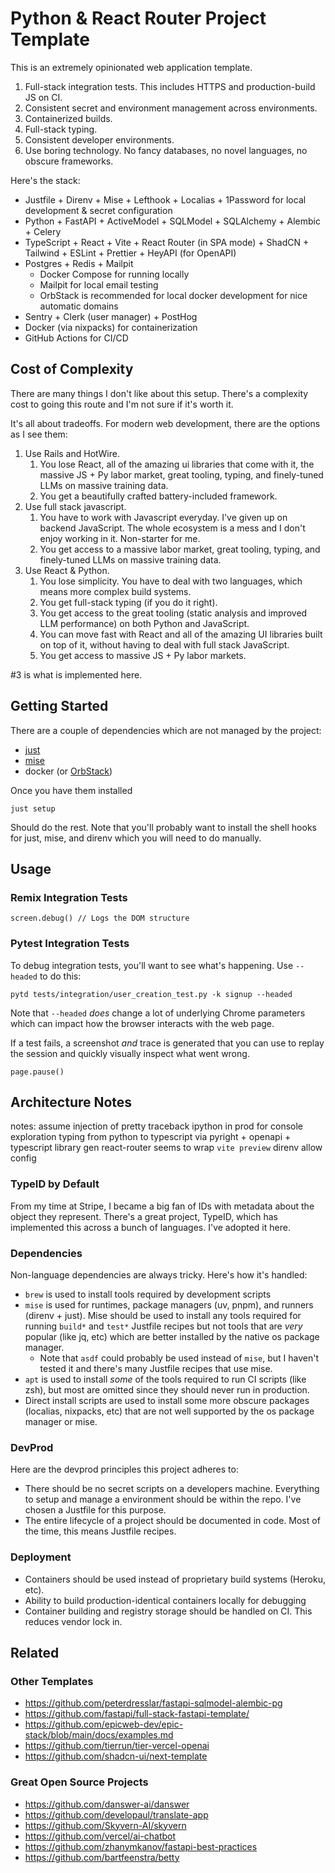 # Python & React Router Project Template

This is an extremely opinionated web application template.

1. Full-stack integration tests. This includes HTTPS and production-build JS on CI.
2. Consistent secret and environment management across environments.
3. Containerized builds.
4. Full-stack typing.
5. Consistent developer environments.
6. Use boring technology. No fancy databases, no novel languages, no obscure frameworks.

Here's the stack:

* Justfile + Direnv + Mise + Lefthook + Localias + 1Password for local development & secret configuration
* Python + FastAPI + ActiveModel + SQLModel + SQLAlchemy + Alembic + Celery
* TypeScript + React + Vite + React Router (in SPA mode) + ShadCN + Tailwind + ESLint + Prettier + HeyAPI (for OpenAPI)
* Postgres + Redis + Mailpit
  * Docker Compose for running locally
  * Mailpit for local email testing
  * OrbStack is recommended for local docker development for nice automatic domains
* Sentry + Clerk (user manager) + PostHog
* Docker (via nixpacks) for containerization
* GitHub Actions for CI/CD

## Cost of Complexity

There are many things I don't like about this setup. There's a complexity cost to going this route and I'm not sure if it's worth it.

It's all about tradeoffs. For modern web development, there are the options as I see them:

1. Use Rails and HotWire.
   1. You lose React, all of the amazing ui libraries that come with it, the massive JS + Py labor market, great tooling, typing, and finely-tuned LLMs on massive training data.
   2. You get a beautifully crafted battery-included framework.
2. Use full stack javascript.
   1. You have to work with Javascript everyday. I've given up on backend JavaScript. The whole ecosystem is a mess and I don't enjoy working in it. Non-starter for me.
   2. You get access to a massive labor market, great tooling, typing, and finely-tuned LLMs on massive training data.
3. Use React & Python.
   1. You lose simplicity. You have to deal with two languages, which means more complex build systems.
   2. You get full-stack typing (if you do it right).
   3. You get access to the great tooling (static analysis and improved LLM performance) on both Python and JavaScript.
   4. You can move fast with React and all of the amazing UI libraries built on top of it, without having to deal with full stack JavaScript.
   5. You get access to massive JS + Py labor markets.

#3 is what is implemented here.

## Getting Started

There are a couple of dependencies which are not managed by the project:

* [just](https://just.systems)
* [mise](https://mise.jdx.dev)
* docker (or [OrbStack](https://orbstack.dev))

Once you have them installed

```shell
just setup
```

Should do the rest. Note that you'll probably want to install the shell hooks for just, mise, and direnv which you will need to do manually.

## Usage

### Remix Integration Tests

```
screen.debug() // Logs the DOM structure
```

### Pytest Integration Tests

To debug integration tests, you'll want to see what's happening. Use `--headed` to do this:

```
pytd tests/integration/user_creation_test.py -k signup --headed
```

Note that `--headed` *does* change a lot of underlying Chrome parameters which can impact how the browser interacts
with the web page.

If a test fails, a screenshot *and* trace is generated that you can use to replay the session and quickly visually inspect what went wrong.

```
page.pause()
```

## Architecture Notes

notes:
assume injection of pretty traceback
ipython in prod for console exploration
typing from python to typescript via pyright + openapi + typescript library gen
react-router seems to wrap `vite preview`
direnv allow config

### TypeID by Default

From my time at Stripe, I became a big fan of IDs with metadata about the object they represent. There's a great project, TypeID, which has implemented this across a bunch of languages. I've adopted it here.

<!--

I wouldn't call myself an expert, but I do have opinions on best practices ![:slightly_smiling_face:](https://a.slack-edge.com/production-standard-emoji-assets/14.0/apple-medium/1f642@2x.png) First, yes, I've seen schemas which have an `id` and `ext_id` column for an external ID. But realistically, when stored with postgres's UUID column, it's stored as a 128-bit integer, only twice as big as the usual index column type, and with ULIDs (used by TypeID), the index/locality issue goes away. The biggest issue IMO is the ergonomics of a large, hard-to-memorize ID vs a smaller one. In my assessment, this issue is offset by:

1.  TypeIDs tell you what kind of ID they are
2.  Never getting a bad join (if you join the wrong table, there will be no results, because ulids never collide)
3.  Ability to pregenerate IDs clientside
4.  Eventually sequential IDs get big enough anyways.

Going back to the `id`/`ext_id` approach, the `ext_id` was actually more similar to a youtube video ID, something very compact. So even that came down to the ergonomics. Not sure what exactly you're building, but I'd say 90% of use cases can use ULID TypeIDs on postgres without thinking twice.

-->

### Dependencies

Non-language dependencies are always tricky. Here's how it's handled:

* `brew` is used to install tools required by development scripts
* `mise` is used for runtimes, package managers (uv, pnpm), and runners (direnv + just). Mise should be used to install any tools required for running `build*` and `test*` Justfile recipes but not tools that are *very* popular (like jq, etc) which are better installed by the native os package manager.
  * Note that `asdf` could probably be used instead of `mise`, but I haven't tested it and there's many Justfile recipes that use mise.
* `apt` is used to install *some* of the tools required to run CI scripts (like zsh), but most are omitted since they should never run in production.
* Direct install scripts are used to install some more obscure packages (localias, nixpacks, etc) that are not well supported by the os package manager or mise.

### DevProd

Here are the devprod principles this project adheres to:

* There should be no secret scripts on a developers machine. Everything to setup and manage a environment should be within the repo. I've chosen a Justfile for this purpose.
* The entire lifecycle of a project should be documented in code. Most of the time, this means Justfile recipes.

### Deployment

* Containers should be used instead of proprietary build systems (Heroku, etc).
* Ability to build production-identical containers locally for debugging
* Container building and registry storage should be handled on CI. This reduces vendor lock in.

## Related

### Other Templates

* https://github.com/peterdresslar/fastapi-sqlmodel-alembic-pg
* https://github.com/fastapi/full-stack-fastapi-template/
* https://github.com/epicweb-dev/epic-stack/blob/main/docs/examples.md
* https://github.com/tierrun/tier-vercel-openai
* https://github.com/shadcn-ui/next-template

### Great Open Source Projects

* https://github.com/danswer-ai/danswer
* https://github.com/developaul/translate-app
* https://github.com/Skyvern-AI/skyvern
* https://github.com/vercel/ai-chatbot
* https://github.com/zhanymkanov/fastapi-best-practices
* https://github.com/bartfeenstra/betty